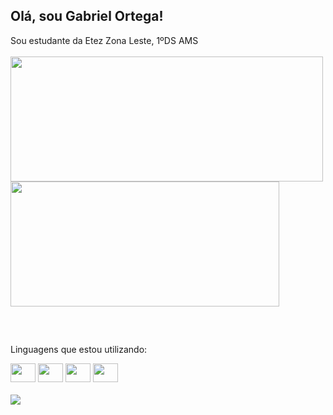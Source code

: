 ## Olá, sou Gabriel Ortega!
Sou estudante da Etez Zona Leste, 1ºDS AMS
<br>
<br>
<a href="https://github.com/GabrielOrtega23/github-readme-stats">
  <img height="200" width="500" align="center" src="https://github-readme-stats.vercel.app/api?username=GabrielOrtega23&show_icons=true&theme=radical" />
</a>
<a href="https://github.com/GabrielOrtega23/convoychat">
  <img height="200" width="430" align="center" src="https://github-readme-stats.vercel.app/api/top-langs/?username=GabrielOrtega23&layout=compact&theme=radical" />
</a>

##

<div style="display: inline_block"><br>
<p>Linguagens que estou utilizando:</p>
<img allign="center" height="30" width="40" src="https://cdn.jsdelivr.net/gh/devicons/devicon@latest/icons/html5/html5-original.svg" /> <img allign="center" height="30" width="40" src="https://cdn.jsdelivr.net/gh/devicons/devicon@latest/icons/css3/css3-original.svg" />
 <img allign="center" height="30" width="40" src="https://cdn.jsdelivr.net/gh/devicons/devicon@latest/icons/javascript/javascript-original.svg" />
 
 <img allign="center" height="30" width="40" src="https://cdn.jsdelivr.net/gh/devicons/devicon@latest/icons/java/java-original.svg" /> 
 <br>
<br>         
</div>
<div>
<a href=" https://www.instagram.com/gabrielcof.zl/" target="_blank"><img src="https://img.shields.io/badge/Instagram-E4405F?style=for-the-badge&logo=instagram&logoColor=white " target="_blank"></a>
</div>
          
          
         


